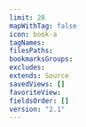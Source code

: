 ```yaml
---
limit: 20
mapWithTag: false
icon: book-a
tagNames: 
filesPaths: 
bookmarksGroups: 
excludes: 
extends: Source
savedViews: []
favoriteView: 
fieldsOrder: []
version: "2.1"
---
```

